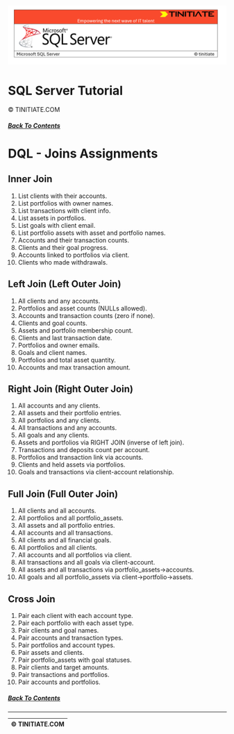 ![SQL Server Tinitiate Image](../../../sqlserver-sql/sqlserver.png)

# SQL Server Tutorial
&copy; TINITIATE.COM

##### [Back To Contents](./README.md)

# DQL - Joins Assignments

## Inner Join
1. List clients with their accounts.
2. List portfolios with owner names.
3. List transactions with client info.
4. List assets in portfolios.
5. List goals with client email.
6. List portfolio assets with asset and portfolio names.
7. Accounts and their transaction counts.
8. Clients and their goal progress.
9. Accounts linked to portfolios via client.
10. Clients who made withdrawals.

## Left Join (Left Outer Join)
1. All clients and any accounts.
2. Portfolios and asset counts (NULLs allowed).
3. Accounts and transaction counts (zero if none).
4. Clients and goal counts.
5. Assets and portfolio membership count.
6. Clients and last transaction date.
7. Portfolios and owner emails.
8. Goals and client names.
9. Portfolios and total asset quantity.
10. Accounts and max transaction amount.

## Right Join (Right Outer Join)
1. All accounts and any clients.
2. All assets and their portfolio entries.
3. All portfolios and any clients.
4. All transactions and any accounts.
5. All goals and any clients.
6. Assets and portfolios via RIGHT JOIN (inverse of left join).
7. Transactions and deposits count per account.
8. Portfolios and transaction link via accounts.
9. Clients and held assets via portfolios.
10. Goals and transactions via client-account relationship.

## Full Join (Full Outer Join)
1. All clients and all accounts.
2. All portfolios and all portfolio_assets.
3. All assets and all portfolio entries.
4. All accounts and all transactions.
5. All clients and all financial goals.
6. All portfolios and all clients.
7. All accounts and all portfolios via client.
8. All transactions and all goals via client-account.
9. All assets and all transactions via portfolio_assets→accounts.
10. All goals and all portfolio_assets via client→portfolio→assets.

## Cross Join
1. Pair each client with each account type.
2. Pair each portfolio with each asset type.
3. Pair clients and goal names.
4. Pair accounts and transaction types.
5. Pair portfolios and account types.
6. Pair assets and clients.
7. Pair portfolio_assets with goal statuses.
8. Pair clients and target amounts.
9. Pair transactions and portfolios.
10. Pair accounts and portfolios.

##### [Back To Contents](./README.md)
***
| &copy; TINITIATE.COM |
|----------------------|
